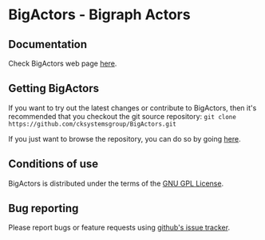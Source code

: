 BigActors - Bigraph Actors
==========================

Documentation
-------------

Check BigActors web page [here](http://cpcc.berkeley.edu).

Getting BigActors
-----------------

If you want to try out the latest changes or contribute to BigActors, then it's recommended that you checkout the git source repository: `git clone https://github.com/cksystemsgroup/BigActors.git`

If you just want to browse the repository, you can do so by going [here](https://github.com/cksystemsgroup/BigActors).

Conditions of use
-----------------

BigActors is distributed under the terms of the [GNU GPL License](https://github.com/cksystemsgroup/BigActors/blob/master/COPYING).

Bug reporting
-------------

Please report bugs or feature requests using [github's issue tracker](https://github.com/cksystemsgroup/BigActors/issues).

